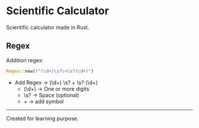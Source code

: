 # Scientific Calculator

Scientific calculator made in Rust.

## Regex

Addition regex:

```rust
Regex::new(r"(\d+)\s?\+\s?(\d+)")
```

- Add Regex -> (\d+) \s? \+ \s? (\d+)
  - (\d+) -> One or more digits
  - \s? -> Space (optional)
  - \+ -> add symbol

<hr/>

Created for learning purpose.
